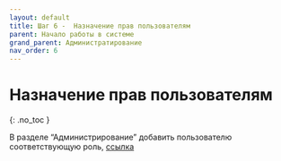 ```yaml
---
layout: default
title: Шаг 6 -  Назначение прав пользователям
parent: Начало работы в системе
grand_parent: Администратирование
nav_order: 6
---
```


#  Назначение прав пользователям
{: .no_toc }

В разделе “Администрирование” добавить пользователю соответствующую роль, [ссылка](http://docs.arctl.ru/docs/administration/Adding_changing_user_roles/)
